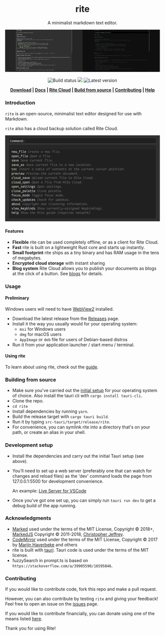 <h1 align=center>rite</h1>

<p align=center>A minimalist markdown text editor.</p>

![Rite showing this readme in both normal and focus mode](https://github.com/xyzshantaram/rite/blob/main/res/banner.png?raw=true)

<div align=center>

<img src="https://github.com/xyzshantaram/rite/actions/workflows/release.yml/badge.svg" alt="Build status">
<a href="https://riteapp.co.in/help"><img src="https://img.shields.io/badge/docs-latest-blue"></a> <img src="https://img.shields.io/github/v/release/xyzshantaram/rite?display_name=tag&label=version" alt="Latest version">

**[Download](https://github.com/xyzshantaram/rite/releases) |
[Docs](https://riteapp.co.in/help) | [Rite Cloud](https://riteapp.co.in) |
[Build from source](#building-from-source) | [Contributing](#contributing) |
[Help](https://github.com/xyzshantaram/rite/issues)**

</div>

### Introduction

`rite` is an open-source, minimalist text editor designed for use with Markdown.

`rite` also has a cloud backup solution called Rite Cloud.

![Rite command palette](https://github.com/xyzshantaram/rite/blob/main/res/command-palette.png?raw=true)

#### Features

- **Flexible** rite can be used completely offline, or as a client for Rite
  Cloud.
- **Fast** rite is built on a lightweight Rust core and starts up instantly.
- **Small footprint** rite ships as a tiny binary and has RAM usage in the tens
  of megabytes.
- **Encrypted cloud storage** with instant sharing
- **Blog system** Rite Cloud allows you to publish your documents as blogs at
  the click of a button. See [blogs](https://riteapp.co.in/blog/) for details.

### Usage

#### Preliminary

Windows users will need to have
[WebView2](https://developer.microsoft.com/en-us/microsoft-edge/webview2/)
installed.

- Download the latest release from the
  [Releases](https://github.com/xyzshantaram/rite/releases) page.
- Install it the way you usually would for your operating system:
  - `msi` for Windows users
  - `dmg` for macOS users
  - `AppImage` or `deb` file for users of Debian-based distros
- Run it from your application launcher / start menu / terminal.

#### Using rite

To learn about using rite, check out the [guide](https://riteapp.co.in/help/).

### Building from source

- Make sure you've carried out the
  [initial setup](https://tauri.app/v1/guides/getting-started/prerequisites) for
  your operating system of choice. Also install the tauri cli with
  `cargo install tauri-cli`.
- Clone the repo.
- `cd rite`
- Install dependencies by running `yarn`.
- Build the release target with `cargo tauri build`.
- Run it by typing `src-tauri/target/release/rite`.
- For convenience, you can symlink rite into a directory that's on your path, or
  create an alias in your shell.

### Development setup

- Install the dependencies and carry out the initial Tauri setup (see above).
- You'll need to set up a web server (preferably one that can watch for changes
  and reload files) as the 'dev' command loads the page from 127.0.0.1:5500 for
  development convenience.

  An example:
  [Live Server for VSCode](https://marketplace.visualstudio.com/items?itemName=ritwickdey.LiveServer)
- Once you've got one set up, you can simply run `tauri run dev` to get a debug
  build of the app running.

### Acknowledgments

- [Marked](https://marked.js.org/) used under the terms of the MIT License,
  Copyright © 2018+, [MarkedJS](https://github.com/markedjs/) Copyright ©
  2011-2018, [Christopher Jeffrey](https://github.com/chjj/).
- [CodeMirror](https://codemirror.net) used under the terms of the MIT License,
  Copyright © 2017 by [Marijn Haverbeke](mailto:marijnh@gmail.com) and others
- rite is built with [tauri](tauri.studio). Tauri code is used under the terms
  of the MIT license.
- fuzzySearch in prompt.ts is based on
  `https://stackoverflow.com/a/39905590/16595846`.

### Contributing

If you would like to contribute code, fork this repo and make a pull request.

However, you can also contribute by testing `rite` and giving your feedback!
Feel free to open an issue on the [issues](issues) page.

If you would like to contribute financially, you can donate using one of the
means listed [here](https://shantaram.xyz/contact/donate.html).

Thank you for using Rite!
